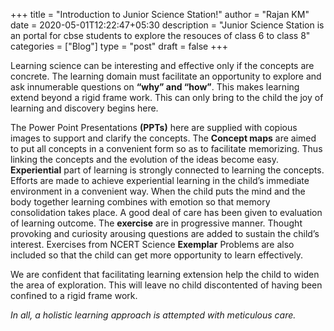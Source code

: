 +++
title = "Introduction to Junior Science Station!"
author = "Rajan KM"
date = 2020-05-01T12:22:47+05:30
description = "Junior Science Station is an portal for cbse students to explore the resouces of class 6 to class 8"
categories = ["Blog"]
type = "post"
draft = false
+++

Learning science can be interesting and effective only if the concepts are concrete. The learning domain must facilitate an opportunity to explore and ask innumerable questions on **“why” and “how”**. This makes learning extend beyond a rigid frame work. This can only bring to the child the joy of learning and discovery begins here.

The Power Point Presentations **(PPTs)** here are supplied with copious images to support and clarify the concepts. The **Concept maps** are aimed to put all concepts in a convenient form so as to facilitate memorizing. Thus linking the concepts and the evolution of the ideas become easy. **Experiential** part of learning is strongly connected to learning the concepts. Efforts are made to achieve experiential learning in the child’s immediate environment in a convenient way. When the child puts the mind and the body together learning combines with emotion so that memory consolidation takes place. 
A good deal of care has been given to evaluation of learning outcome. The **exercise** are in progressive manner. Thought provoking and curiosity arousing questions are added to sustain the child’s interest. Exercises from NCERT Science **Exemplar** Problems are also included so that the child can get more opportunity to learn effectively.

We are confident that facilitating learning extension help the child to widen the area of exploration. This will leave no child discontented of having been confined to a rigid frame work. 

*In all, a holistic learning approach is attempted with meticulous care.*
